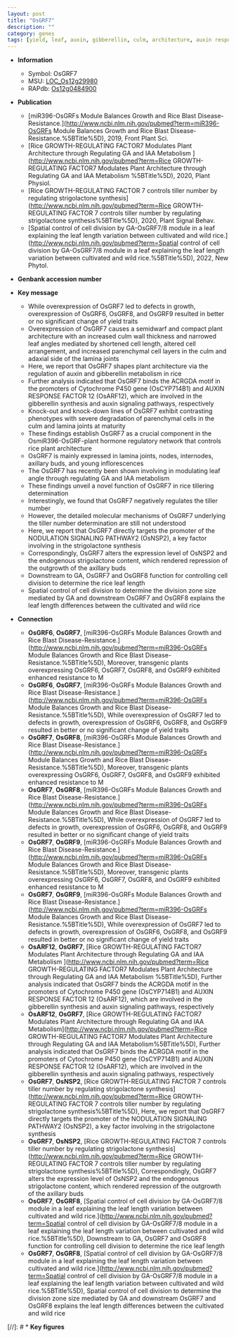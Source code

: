 ```yaml
---
layout: post
title: "OsGRF7"
description: ""
category: genes
tags: [yield, leaf, auxin, gibberellin, culm, architecture, auxin response, lamina, Gibberellin, plant architecture, lamina joint, tillering, tiller, iaa,  ga , GA, strigolactone, tiller number, IAA, leaf angle, cell division, ga]
---
```


* **Information**  
    + Symbol: OsGRF7  
    + MSU: [LOC_Os12g29980](http://rice.uga.edu/cgi-bin/ORF_infopage.cgi?orf=LOC_Os12g29980)  
    + RAPdb: [Os12g0484900](http://rapdb.dna.affrc.go.jp/viewer/gbrowse_details/irgsp1?name=Os12g0484900)  

* **Publication**  
    + [miR396-OsGRFs Module Balances Growth and Rice Blast Disease-Resistance.](http://www.ncbi.nlm.nih.gov/pubmed?term=miR396-OsGRFs Module Balances Growth and Rice Blast Disease-Resistance.%5BTitle%5D), 2019, Front Plant Sci.
    + [Rice GROWTH-REGULATING FACTOR7 Modulates Plant Architecture through Regulating GA and IAA Metabolism ](http://www.ncbi.nlm.nih.gov/pubmed?term=Rice GROWTH-REGULATING FACTOR7 Modulates Plant Architecture through Regulating GA and IAA Metabolism %5BTitle%5D), 2020, Plant Physiol.
    + [Rice GROWTH-REGULATING FACTOR 7 controls tiller number by regulating strigolactone synthesis](http://www.ncbi.nlm.nih.gov/pubmed?term=Rice GROWTH-REGULATING FACTOR 7 controls tiller number by regulating strigolactone synthesis%5BTitle%5D), 2020, Plant Signal Behav.
    + [Spatial control of cell division by GA-OsGRF7/8 module in a leaf explaining the leaf length variation between cultivated and wild rice.](http://www.ncbi.nlm.nih.gov/pubmed?term=Spatial control of cell division by GA-OsGRF7/8 module in a leaf explaining the leaf length variation between cultivated and wild rice.%5BTitle%5D), 2022, New Phytol.

* **Genbank accession number**  

* **Key message**  
    + While overexpression of OsGRF7 led to defects in growth, overexpression of OsGRF6, OsGRF8, and OsGRF9 resulted in better or no significant change of yield traits
    + Overexpression of OsGRF7 causes a semidwarf and compact plant architecture with an increased culm wall thickness and narrowed leaf angles mediated by shortened cell length, altered cell arrangement, and increased parenchymal cell layers in the culm and adaxial side of the lamina joints
    + Here, we report that OsGRF7 shapes plant architecture via the regulation of auxin and gibberellin metabolism in rice
    + Further analysis indicated that OsGRF7 binds the ACRGDA motif in the promoters of Cytochrome P450 gene (OsCYP714B1) and AUXIN RESPONSE FACTOR 12 (OsARF12), which are involved in the gibberellin synthesis and auxin signaling pathways, respectively
    + Knock-out and knock-down lines of OsGRF7 exhibit contrasting phenotypes with severe degradation of parenchymal cells in the culm and lamina joints at maturity
    + These findings establish OsGRF7 as a crucial component in the OsmiR396-OsGRF-plant hormone regulatory network that controls rice plant architecture
    + OsGRF7 is mainly expressed in lamina joints, nodes, internodes, axillary buds, and young inflorescences
    + The OsGRF7 has recently been shown involving in modulating leaf angle through regulating GA and IAA metabolism
    + These findings unveil a novel function of OsGRF7 in rice tillering determination
    + Interestingly, we found that OsGRF7 negatively regulates the tiller number
    + However, the detailed molecular mechanisms of OsGRF7 underlying the tiller number determination are still not understood
    + Here, we report that OsGRF7 directly targets the promoter of the NODULATION SIGNALING PATHWAY2 (OsNSP2), a key factor involving in the strigolactone synthesis
    + Correspondingly, OsGRF7 alters the expression level of OsNSP2 and the endogenous strigolactone content, which rendered repression of the outgrowth of the axillary buds
    + Downstream to GA, OsGRF7 and OsGRF8 function for controlling cell division to determine the rice leaf length
    + Spatial control of cell division to determine the division zone size mediated by GA and downstream OsGRF7 and OsGRF8 explains the leaf length differences between the cultivated and wild rice

* **Connection**  
    + __OsGRF6__, __OsGRF7__, [miR396-OsGRFs Module Balances Growth and Rice Blast Disease-Resistance.](http://www.ncbi.nlm.nih.gov/pubmed?term=miR396-OsGRFs Module Balances Growth and Rice Blast Disease-Resistance.%5BTitle%5D),  Moreover, transgenic plants overexpressing OsGRF6, OsGRF7, OsGRF8, and OsGRF9 exhibited enhanced resistance to M
    + __OsGRF6__, __OsGRF7__, [miR396-OsGRFs Module Balances Growth and Rice Blast Disease-Resistance.](http://www.ncbi.nlm.nih.gov/pubmed?term=miR396-OsGRFs Module Balances Growth and Rice Blast Disease-Resistance.%5BTitle%5D),  While overexpression of OsGRF7 led to defects in growth, overexpression of OsGRF6, OsGRF8, and OsGRF9 resulted in better or no significant change of yield traits
    + __OsGRF7__, __OsGRF8__, [miR396-OsGRFs Module Balances Growth and Rice Blast Disease-Resistance.](http://www.ncbi.nlm.nih.gov/pubmed?term=miR396-OsGRFs Module Balances Growth and Rice Blast Disease-Resistance.%5BTitle%5D),  Moreover, transgenic plants overexpressing OsGRF6, OsGRF7, OsGRF8, and OsGRF9 exhibited enhanced resistance to M
    + __OsGRF7__, __OsGRF8__, [miR396-OsGRFs Module Balances Growth and Rice Blast Disease-Resistance.](http://www.ncbi.nlm.nih.gov/pubmed?term=miR396-OsGRFs Module Balances Growth and Rice Blast Disease-Resistance.%5BTitle%5D),  While overexpression of OsGRF7 led to defects in growth, overexpression of OsGRF6, OsGRF8, and OsGRF9 resulted in better or no significant change of yield traits
    + __OsGRF7__, __OsGRF9__, [miR396-OsGRFs Module Balances Growth and Rice Blast Disease-Resistance.](http://www.ncbi.nlm.nih.gov/pubmed?term=miR396-OsGRFs Module Balances Growth and Rice Blast Disease-Resistance.%5BTitle%5D),  Moreover, transgenic plants overexpressing OsGRF6, OsGRF7, OsGRF8, and OsGRF9 exhibited enhanced resistance to M
    + __OsGRF7__, __OsGRF9__, [miR396-OsGRFs Module Balances Growth and Rice Blast Disease-Resistance.](http://www.ncbi.nlm.nih.gov/pubmed?term=miR396-OsGRFs Module Balances Growth and Rice Blast Disease-Resistance.%5BTitle%5D),  While overexpression of OsGRF7 led to defects in growth, overexpression of OsGRF6, OsGRF8, and OsGRF9 resulted in better or no significant change of yield traits
    + __OsARF12__, __OsGRF7__, [Rice GROWTH-REGULATING FACTOR7 Modulates Plant Architecture through Regulating GA and IAA Metabolism ](http://www.ncbi.nlm.nih.gov/pubmed?term=Rice GROWTH-REGULATING FACTOR7 Modulates Plant Architecture through Regulating GA and IAA Metabolism %5BTitle%5D),  Further analysis indicated that OsGRF7 binds the ACRGDA motif in the promoters of Cytochrome P450 gene (OsCYP714B1) and AUXIN RESPONSE FACTOR 12 (OsARF12), which are involved in the gibberellin synthesis and auxin signaling pathways, respectively
    + __OsARF12__, __OsGRF7__, [Rice GROWTH-REGULATING FACTOR7 Modulates Plant Architecture through Regulating GA and IAA Metabolism](http://www.ncbi.nlm.nih.gov/pubmed?term=Rice GROWTH-REGULATING FACTOR7 Modulates Plant Architecture through Regulating GA and IAA Metabolism%5BTitle%5D),  Further analysis indicated that OsGRF7 binds the ACRGDA motif in the promoters of Cytochrome P450 gene (OsCYP714B1) and AUXIN RESPONSE FACTOR 12 (OsARF12), which are involved in the gibberellin synthesis and auxin signaling pathways, respectively
    + __OsGRF7__, __OsNSP2__, [Rice GROWTH-REGULATING FACTOR 7 controls tiller number by regulating strigolactone synthesis](http://www.ncbi.nlm.nih.gov/pubmed?term=Rice GROWTH-REGULATING FACTOR 7 controls tiller number by regulating strigolactone synthesis%5BTitle%5D),  Here, we report that OsGRF7 directly targets the promoter of the NODULATION SIGNALING PATHWAY2 (OsNSP2), a key factor involving in the strigolactone synthesis
    + __OsGRF7__, __OsNSP2__, [Rice GROWTH-REGULATING FACTOR 7 controls tiller number by regulating strigolactone synthesis](http://www.ncbi.nlm.nih.gov/pubmed?term=Rice GROWTH-REGULATING FACTOR 7 controls tiller number by regulating strigolactone synthesis%5BTitle%5D),  Correspondingly, OsGRF7 alters the expression level of OsNSP2 and the endogenous strigolactone content, which rendered repression of the outgrowth of the axillary buds
    + __OsGRF7__, __OsGRF8__, [Spatial control of cell division by GA-OsGRF7/8 module in a leaf explaining the leaf length variation between cultivated and wild rice.](http://www.ncbi.nlm.nih.gov/pubmed?term=Spatial control of cell division by GA-OsGRF7/8 module in a leaf explaining the leaf length variation between cultivated and wild rice.%5BTitle%5D),  Downstream to GA, OsGRF7 and OsGRF8 function for controlling cell division to determine the rice leaf length
    + __OsGRF7__, __OsGRF8__, [Spatial control of cell division by GA-OsGRF7/8 module in a leaf explaining the leaf length variation between cultivated and wild rice.](http://www.ncbi.nlm.nih.gov/pubmed?term=Spatial control of cell division by GA-OsGRF7/8 module in a leaf explaining the leaf length variation between cultivated and wild rice.%5BTitle%5D),  Spatial control of cell division to determine the division zone size mediated by GA and downstream OsGRF7 and OsGRF8 explains the leaf length differences between the cultivated and wild rice

[//]: # * **Key figures**  



